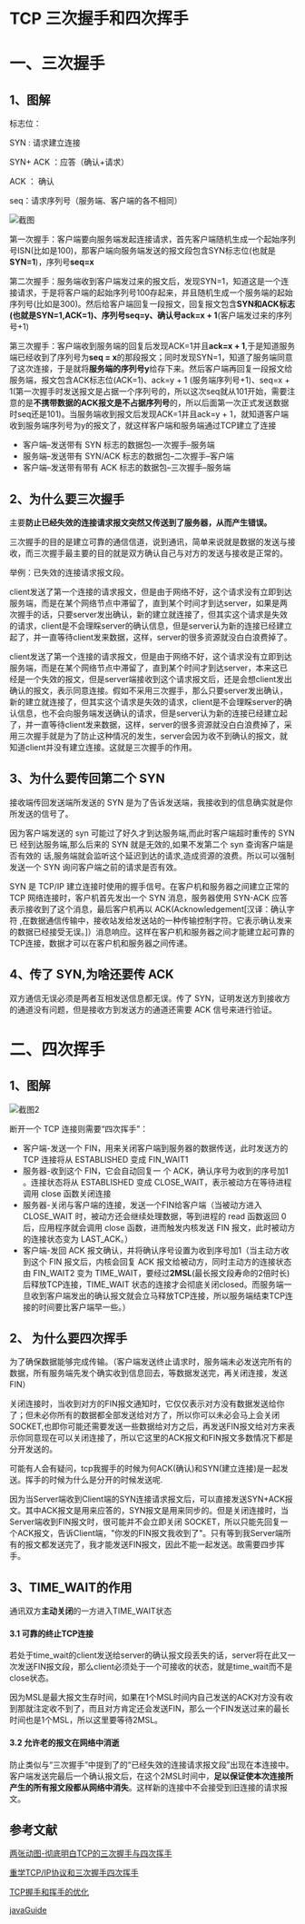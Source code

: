 

# TCP 三次握手和四次挥手

# 一、三次握手

## 1、图解

标志位：

SYN :  请求建立连接

SYN+ ACK ：应答（确认+请求）

ACK ： 确认

seq：请求序列号（服务端、客户端的各不相同）



![截图](https://gitee.com/BlacksJack/picture-bed/raw/master/img/20200910183114.png)

第一次握手：客户端要向服务端发起连接请求，首先客户端随机生成一个起始序列号ISN(比如是100)，那客户端向服务端发送的报文段包含SYN标志位(也就是**SYN=1**)，序列号**seq=x**

第二次握手：服务端收到客户端发过来的报文后，发现SYN=1，知道这是一个连接请求，于是将客户端的起始序列号100存起来，并且随机生成一个服务端的起始序列号(比如是300)。然后给客户端回复一段报文，回复报文包含**SYN和ACK标志(也就是SYN=1,ACK=1)、序列号seq=y、确认号ack=x + 1**(客户端发过来的序列号+1)	

第三次握手：客户端收到服务端的回复后发现ACK=1并且**ack=x + 1**,于是知道服务端已经收到了序列号为**seq = x**的那段报文；同时发现SYN=1，知道了服务端同意了这次连接，于是就将**服务端的序列号y**给存下来。然后客户端再回复一段报文给服务端，报文包含ACK标志位(ACK=1)、ack=y + 1 (服务端序列号+1)、seq=x + 1(第一次握手时发送报文是占据一个序列号的，所以这次seq就从101开始，需要注意的是**不携带数据的ACK报文是不占据序列号**的，所以后面第一次正式发送数据时seq还是101)。当服务端收到报文后发现ACK=1并且ack=y + 1，就知道客户端收到服务端序列号为y的报文了，就这样客户端和服务端通过TCP建立了连接



- 客户端–发送带有 SYN 标志的数据包–一次握手–服务端
- 服务端–发送带有 SYN/ACK 标志的数据包–二次握手–客户端
- 客户端–发送带有带有 ACK 标志的数据包–三次握手–服务端



## 2、为什么要三次握手

主要**防止已经失效的连接请求报文突然又传送到了服务器，从而产生错误。**

三次握手的目的是建立可靠的通信信道，说到通讯，简单来说就是数据的发送与接收，而三次握手最主要的目的就是双方确认自己与对方的发送与接收是正常的。

举例：已失效的连接请求报文段。

 client发送了第一个连接的请求报文，但是由于网络不好，这个请求没有立即到达服务端，而是在某个网络节点中滞留了，直到某个时间才到达server，如果是两次握手的话，只要server发出确认，新的建立就连接了，但其实这个请求是失效的请求，client是不会理睬server的确认信息，但是server认为新的连接已经建立起了，并一直等待client发来数据，这样，server的很多资源就没白白浪费掉了。

  client发送了第一个连接的请求报文，但是由于网络不好，这个请求没有立即到达服务端，而是在某个网络节点中滞留了，直到某个时间才到达server，本来这已经是一个失效的报文，但是server端接收到这个请求报文后，还是会想client发出确认的报文，表示同意连接。假如不采用三次握手，那么只要server发出确认，新的建立就连接了，但其实这个请求是失效的请求，client是不会理睬server的确认信息，也不会向服务端发送确认的请求，但是server认为新的连接已经建立起了，并一直等待client发来数据，这样，server的很多资源就没白白浪费掉了，采用三次握手就是为了防止这种情况的发生，server会因为收不到确认的报文，就知道client并没有建立连接。这就是三次握手的作用。

 

## 3、为什么要传回第二个 SYN

接收端传回发送端所发送的 SYN 是为了告诉发送端，我接收到的信息确实就是你所发送的信号了。

因为客户端发送的 syn 可能过了好久才到达服务端,而此时客户端超时重传的 SYN 已 经到达服务端,那么后来的 SYN 就是无效的,如果不发第二个 syn 查询客户端是否有效的 话,服务端就会监听这个延迟到达的请求,造成资源的浪费。所以可以强制发送一个 SYN 询问客户端之前的请求是否有效。

SYN 是 TCP/IP 建立连接时使用的握手信号。在客户机和服务器之间建立正常的 TCP 网络连接时，客户机首先发出一个 SYN 消息，服务器使用 SYN-ACK 应答表示接收到了这个消息，最后客户机再以 ACK(Acknowledgement[汉译：确认字符 ,在数据通信传输中，接收站发给发送站的一种传输控制字符。它表示确认发来的数据已经接受无误。]）消息响应。这样在客户机和服务器之间才能建立起可靠的TCP连接，数据才可以在客户机和服务器之间传递。



## 4、传了 SYN,为啥还要传 ACK

双方通信无误必须是两者互相发送信息都无误。传了 SYN，证明发送方到接收方的通道没有问题，但是接收方到发送方的通道还需要 ACK 信号来进行验证。





# 二、四次挥手

## 1、图解



![截图2](https://gitee.com/BlacksJack/picture-bed/raw/master/img/20200910183115.png)



断开一个 TCP 连接则需要“四次挥手”：

- 客户端-发送一个 FIN，用来关闭客户端到服务器的数据传送，此时发送方的 TCP 连接将从 ESTABLISHED 变成 FIN_WAIT1
- 服务器-收到这个 FIN，它会自动回复一 个 ACK，确认序号为收到的序号加1 。连接状态将从 ESTABLISHED 变成 CLOSE_WAIT，表示被动方在等待进程调用 close 函数关闭连接
- 服务器-关闭与客户端的连接，发送一个FIN给客户端（当被动方进入 CLOSE_WAIT 时，被动方还会继续处理数据，等到进程的 read 函数返回 0 后，应用程序就会调用 close 函数，进而触发内核发送 FIN 报文，此时被动方的连接状态变为 LAST_ACK。）
- 客户端-发回 ACK 报文确认，并将确认序号设置为收到序号加1（当主动方收到这个 FIN 报文后，内核会回复 ACK 报文给被动方，同时主动方的连接状态由 FIN_WAIT2 变为 TIME_WAIT，要经过**2MSL**(最长报文段寿命的2倍时长)后释放TCP连接，TIME_WAIT 状态的连接才会彻底关闭closed。而服务端一旦收到客户端发出的确认报文就会立马释放TCP连接，所以服务端结束TCP连接的时间要比客户端早一些。）



## 2、 为什么要四次挥手

为了确保数据能够完成传输。（客户端发送终止请求时，服务端未必发送完所有的数据，所有服务端先发个确实收到信息回去，等数据发送完，再关闭连接，发送FIN）

关闭连接时，当收到对方的FIN报文通知时，它仅仅表示对方没有数据发送给你了；但未必你所有的数据都全部发送给对方了，所以你可以未必会马上会关闭SOCKET,也即你可能还需要发送一些数据给对方之后，再发送FIN报文给对方来表示你同意现在可以关闭连接了，所以它这里的ACK报文和FIN报文多数情况下都是分开发送的。

可能有人会有疑问，tcp我握手的时候为何ACK(确认)和SYN(建立连接)是一起发送。挥手的时候为什么是分开的时候发送呢.

因为当Server端收到Client端的SYN连接请求报文后，可以直接发送SYN+ACK报文。其中ACK报文是用来应答的，SYN报文是用来同步的。但是关闭连接时，当Server端收到FIN报文时，很可能并不会立即关闭 SOCKET，所以只能先回复一个ACK报文，告诉Client端，"你发的FIN报文我收到了"。只有等到我Server端所有的报文都发送完了，我才能发送FIN报文，因此不能一起发送。故需要四步挥手。



## 3、TIME_WAIT的作用

通讯双方**主动关闭**的一方进入TIME_WAIT状态

#### 3.1 可靠的终止TCP连接

若处于time_wait的client发送给server的确认报文段丢失的话，server将在此又一次发送FIN报文段，那么client必须处于一个可接收的状态，就是time_wait而不是close状态。

因为MSL是最大报文生存时间，如果在1个MSL时间内自己发送的ACK对方没有收到那就注定收不到了，而且对方肯定还会发送FIN，那么一个FIN发送过来的最长时间也是1个MSL，所以这里要等待2MSL。

#### 3.2 允许老的报文在网络中消逝

防止类似与“三次握手”中提到了的“已经失效的连接请求报文段”出现在本连接中。客户端发送完最后一个确认报文后，在这个2MSL时间中，**足以保证使本次连接所产生的所有报文段都从网络中消失**。这样新的连接中不会接受到旧连接的请求报文。



## 参考文献

[两张动图-彻底明白TCP的三次握手与四次挥手](https://blog.csdn.net/qzcsu/article/details/72861891)

[重学TCP/IP协议和三次握手四次挥手](https://blog.csdn.net/ThinkWon/article/details/104903925)

[TCP握手和挥手的优化](https://mp.weixin.qq.com/s?__biz=MjM5MjAwODM4MA==&mid=2650757143&idx=2&sn=fd33be8a9d1a715d05734246c7898680&chksm=bea729c489d0a0d2e1f301e2cc8bd8da7fd89c1f042d89e0cc3f2aa1f9434e586750961d74a5&scene=126&sessionid=1593390752&key=e73a462697259ba22448bf6de6886da4e6c7008f39eb3008dd216e6938b24f3d530567310afa99040b2d34d7138d2df9563097d8323cc8cda07150c2b8fdc571e07296c6cc8f3919186425a72dfce156&ascene=1&uin=MTg5MjE1NTkyOQ%3D%3D&devicetype=Windows+10+x64&version=62090523&lang=zh_CN&exportkey=A5zTxii1kakGuuDrJHqJLoc%3D&pass_ticket=m0g1sFZKaKfLU409YyZ4FMqRDjmuZ8oaXaxPY4rzBvE45drgZWCQZjV2IdJ3VNim)

[javaGuide](https://github.com/Snailclimb/JavaGuide/blob/master/docs/network/计算机网络.md)